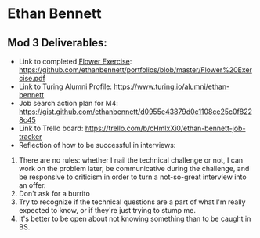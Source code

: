 # Ethan Bennett

## Mod 3 Deliverables:

* Link to completed [Flower Exercise](https://github.com/turingschool/professional_skills/blob/master/files/Career%20Unit%20-%20The%20Flower%20Diagram.pdf): https://github.com/ethanbennett/portfolios/blob/master/Flower%20Exercise.pdf
* Link to Turing Alumni Profile: https://www.turing.io/alumni/ethan-bennett
* Job search action plan for M4: https://gist.github.com/ethanbennett/d0955e43879d0c1108ce25c0f8228c45
* Link to Trello board: https://trello.com/b/cHmlxXi0/ethan-bennett-job-tracker
* Reflection of how to be successful in interviews:
1. There are no rules: whether I nail the technical challenge or not, I can work on the problem later, be communicative during the challenge, and be responsive to criticism in order to turn a not-so-great interview into an offer.
2. Don't ask for a burrito
3. Try to recognize if the technical questions are a part of what I'm really expected to know, or if they're just trying to stump me.
4. It's better to be open about not knowing something than to be caught in BS.
